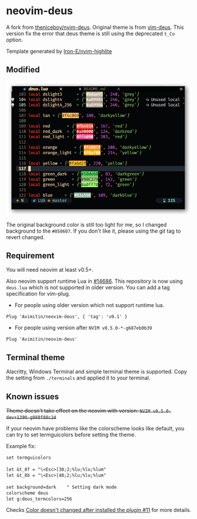 # neovim-deus

A fork from [theniceboy/nvim-deus](https://github.com/theniceboy/nvim-deus).
Original theme is from [vim-deus](https://github.com/ajmwagar/vim-deus).
This version fix the error that deus theme is still using the deprecated `t_Co`
option.

Template generated by [Iron-E/nvim-highlite](https://github.com/Iron-E/nvim-highlite)

## Modified

![image](./neovim-deus.png) 

The original background color is still too light for me, so I changed background to
the `#050607`. If you don't like it, please using the git tag to revert changed.

## Requirement

You will need neovim at least v0.5+.

Also neovim support runtime Lua in [#14686](https://github.com/neovim/neovim/pull/14686).
This repository is now using `deus.lua` which is not supported in older version. You can
add a tag specification for vim-plug.

- For people using older version which not support runtime lua.

```vim
Plug 'Avimitin/neovim-deus', { 'tag': 'v0.1' }
```

- For people using version after `NVIM v0.5.0-*-g687eb0b39`

```vim
Plug 'Avimitin/neovim-deus'
```

## Terminal theme

Alacritty, Windows Terminal and simple terminal theme is supported. Copy the 
setting from `./terminals` and applied it to your terminal.

## Known issues

~~Theme doesn't take effect on the neovim with version: 
`NVIM v0.5.0-dev+1390-g988f88c24`~~

If your neovim have problems like the colorscheme looks like default, you 
can try to set termguicolors before setting the theme.

Example fix:

```vim
set termguicolors

let &t_8f = "\<Esc>[38;2;%lu;%lu;%lum"
let &t_8b = "\<Esc>[48;2;%lu;%lu;%lum"

set background=dark    " Setting dark mode
colorscheme deus
let g:deus_termcolors=256
```

Checks 
[Color doesn't changed after installed the plugin #11](https://github.com/Iron-E/nvim-highlite/issues/11)
for more details.
